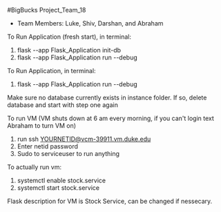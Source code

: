#BigBucks Project_Team_18
- Team Members: Luke, Shiv, Darshan, and Abraham


To Run Application (fresh start), in terminal:
1. flask --app Flask_Application init-db
2. flask --app Flask_Application run --debug

To Run Application, in terminal:
1. flask --app Flask_Application run --debug

Make sure no database currently exists in instance folder. 
If so, delete database and start with step one again

To run VM (VM shuts down at 6 am every morning, if you can't login text Abraham to turn VM on)
1. run ssh YOURNETID@vcm-39911.vm.duke.edu
2. Enter netid password
3. Sudo to serviceuser to run anything

To actually run vm:
1. systemctl enable stock.service
2. systemctl start stock.service

Flask description for VM is Stock Service, can be changed if nessecary. 
